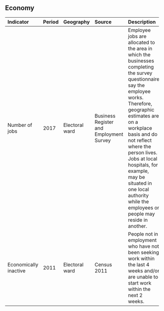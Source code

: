## Economy

| Indicator     | Period        | Geography     | Source        | Description   | Data           | Code           |
|:------------- |:------------- |:------------- |:------------- |:------------- | :------------- | :------------- |
| Number of jobs | 2017 | Electoral ward | Business Register and Employment Survey | Employee jobs are allocated to the area in which the businesses completing the survey questionnaire say the employee works. Therefore, geographic estimates are on a workplace basis and do not reflect where the person lives. Jobs at local hospitals, for example, may be situated in one local authority while the employees or people may reside in another. | [view](data/number_of_jobs.csv) | [view](code/number_of_jobs.R) |
| Economically inactive | 2011 | Electoral ward | Census 2011 | People not in employment who have not been seeking work within the last 4 weeks and/or are unable to start work within the next 2 weeks. | [view](data/economically_inactive.csv) | [view](code/economically_inactive.R) |
